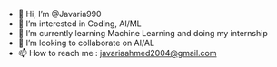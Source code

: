 - 👋 Hi, I’m @Javaria990
- 👀 I’m interested in Coding, AI/ML
- 🌱 I’m currently learning Machine Learning and doing my internship
- 💞️ I’m looking to collaborate on AI/AL
- 📫 How to reach me : javariaahmed2004@gmail.com

<!---
Javaria990/Javaria990 is a ✨ special ✨ repository because its `README.md` (this file) appears on your GitHub profile.
You can click the Preview link to take a look at your changes.
--->
